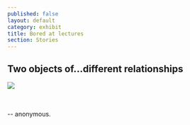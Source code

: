 ```yaml
---
published: false
layout: default
category: exhibit
title: Bored at lectures
section: Stories
---
```


## Two objects of...different relationships

<img src="http://a.pomf.se/wfytdy.jpg" >

<br><br>
-- anonymous.